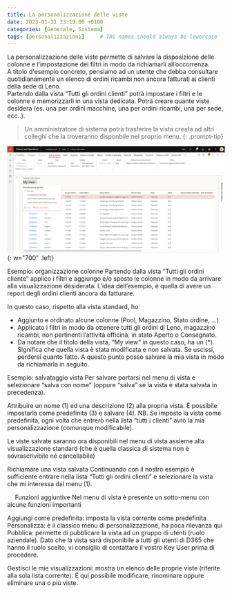```yaml
---
title: La personalizzazione delle viste
date: 2023-01-31 23:19:00 +0100
categories: [Generale, Sistema]
tags: [personalizzazioni]     # TAG names should always be lowercase
---
```


La personalizzazione delle viste permette di salvare la disposizione delle colonne e l’impostazione dei filtri in modo da richiamarli all’occorrenza.  
A titolo d'esempio concreto, pensiamo ad un utente che debba consultare quotidianamente un elenco di ordini ricambi non ancora fatturati ai clienti della sede di Leno.  
Partendo dalla vista “Tutti gli ordini clienti” potrà impostare i filtri e le colonne e memorizzarli in una vista dedicata.
Potrà creare quante viste desidera (es. una per ordini macchine, una per ordini ricambi, una per sede, ecc..).  

> Un amministratore di sistema potrà trasferire la vista creata ad altri colleghi che la troveranno disponbile nel proprio menu.
{: .prompt-tip}

![01](/assets/img/01/personalizzazione01.png){: w="700" .left}


Esempio: organizzazione colonne
Partendo dalla vista “Tutti gli ordini cliente” applico i filtri e aggiungo e/o sposto le colonne in modo da arrivare alla visualizzazione desiderata.
L’idea dell’esempio, è quella di avere un report degli ordini clienti ancora da fatturare.

In questo caso, rispetto alla vista standard, ho:
- Aggiunto e ordinato alcune colonne (Pool, Magazzino, Stato ordine, …)
- Applicato i filtri in modo da ottenere tutti gli ordini di Leno, magazzino ricambi, non pertinenti l’attività officina, in stato Aperto o Consegnato. 
- Da notare che il titolo della vista, “My view” in questo caso, ha un (*). Significa che quella vista è stata modificata e non salvata. Se uscissi, perderei quanto fatto. 
A questo punto posso salvare la mia vista in modo da richiamarla in seguito.

Esempio: salvataggio vista
Per salvare portarsi nel menu di vista e selezionare “salva con nome” (oppure “salva” se la vista è stata salvata in precedenza).
 
Attribuire un nome (1) ed una descrizione (2) alla propria vista. È possibile impostarla come predefinita (3) e salvare (4).
NB. Se imposto la vista come predefinita, ogni volta che entrerò nella lista “tutti i clienti” avrò la mia personalizzazione (comunque modificabile).
 
Le viste salvate saranno ora disponibili nel menu di vista assieme alla visualizzazione standard (che è quella classica di sistema non è sovrascrivibile né cancellabile)
 
Richiamare una vista salvata
Continuando con il nostro esempio è sufficiente entrare nella lista “Tutti gli ordini clienti” e selezionare la vista che mi interessa dal menu (1).
 
 
Funzioni aggiuntive
Nel menu di vista è presente un sotto-menu con alcune funzioni importanti
 
Aggiungi come predefinita: imposta la vista corrente come predefinita
Personalizza: 	è il classico menu di personalizzazione, ha poca rilevanza qui
Pubblica: permette di pubblicare la vista ad un gruppo di utenti (ruolo aziendale). Dato che la vista sarà disponibile a tutti gli utenti di D365 che hanno il ruolo scelto, vi consiglio di contattare il vostro Key User prima di procedere.
 
Gestisci le mie visualizzazioni: mostra un elenco delle proprie viste (riferite alla sola lista corrente). È qui possibile modificare, rinominare oppure eliminare una o più viste.

